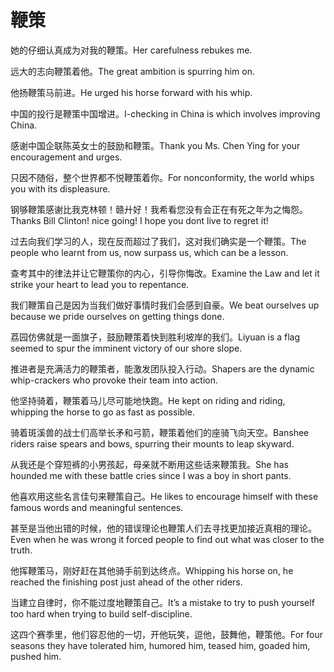 # 鞭策

<p><span class="chinese">她的仔细认真成为对我的鞭策。</span><span class="english">Her carefulness rebukes me.</span></p>

<p><span class="chinese">远大的志向鞭策着他。</span><span class="english">The great ambition is spurring him on.</span></p>

<p><span class="chinese">他扬鞭策马前进。</span><span class="english">He urged his horse forward with his whip.</span></p>

<p><span class="chinese">中国的投行是鞭策中国增进。</span><span class="english">I-checking in China is which involves improving China.</span></p>

<p><span class="chinese">感谢中国企联陈英女士的鼓励和鞭策。</span><span class="english">Thank you Ms. Chen Ying for your encouragement and urges.</span></p>

<p><span class="chinese">只因不随俗，整个世界都不悦鞭策着你。</span><span class="english">For nonconformity, the world whips you with its displeasure.</span></p>

<p><span class="chinese">钢够鞭策感谢比我克林顿！赣廾好！我希看您没有会正在有死之年为之悔怨。</span><span class="english">Thanks Bill Clinton! nice going! I hope you dont live to regret it!</span></p>

<p><span class="chinese">过去向我们学习的人，现在反而超过了我们，这对我们确实是一个鞭策。</span><span class="english">The people who learnt from us, now surpass us, which can be a lesson.</span></p>

<p><span class="chinese">查考其中的律法并让它鞭策你的内心，引导你悔改。</span><span class="english">Examine the Law and let it strike your heart to lead you to repentance.</span></p>

<p><span class="chinese">我们鞭策自己是因为当我们做好事情时我们会感到自豪。</span><span class="english">We beat ourselves up because we pride ourselves on getting things done.</span></p>

<p><span class="chinese">荔园仿佛就是一面旗子，鼓励鞭策着快到胜利坡岸的我们。</span><span class="english">Liyuan is a flag seemed to spur the imminent victory of our shore slope.</span></p>

<p><span class="chinese">推进者是充满活力的鞭策者，能激发团队投入行动。</span><span class="english">Shapers are the dynamic whip-crackers who provoke their team into action.</span></p>

<p><span class="chinese">他坚持骑着，鞭策着马儿尽可能地快跑。</span><span class="english">He kept on riding and riding, whipping the horse to go as fast as possible.</span></p>

<p><span class="chinese">骑着斑溪兽的战士们高举长矛和弓箭，鞭策着他们的座骑飞向天空。</span><span class="english">Banshee riders raise spears and bows, spurring their mounts to leap skyward.</span></p>

<p><span class="chinese">从我还是个穿短裤的小男孩起，母亲就不断用这些话来鞭策我。</span><span class="english">She has hounded me with these battle cries since I was a boy in short pants.</span></p>

<p><span class="chinese">他喜欢用这些名言佳句来鞭策自己。</span><span class="english">He likes to encourage himself with these famous words and meaningful sentences.</span></p>

<p><span class="chinese">甚至是当他出错的时候，他的错误理论也鞭策人们去寻找更加接近真相的理论。</span><span class="english">Even when he was wrong it forced people to find out what was closer to the truth.</span></p>

<p><span class="chinese">他挥鞭策马，刚好赶在其他骑手前到达终点。</span><span class="english">Whipping his horse on, he reached the finishing post just ahead of the other riders.</span></p>

<p><span class="chinese">当建立自律时，你不能过度地鞭策自己。</span><span class="english">It’s a mistake to try to push yourself too hard when trying to build self-discipline.</span></p>

<p><span class="chinese">这四个赛季里，他们容忍他的一切，开他玩笑，逗他，鼓舞他，鞭策他。</span><span class="english">For four seasons they have tolerated him, humored him, teased him, goaded him, pushed him.</span></p>

